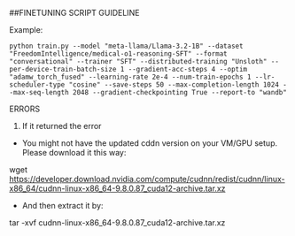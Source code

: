 ##FINETUNING SCRIPT GUIDELINE

Example:

```python train.py --model "meta-llama/Llama-3.2-1B" --dataset "FreedomIntelligence/medical-o1-reasoning-SFT" --format "conversational" --trainer "SFT" --distributed-training "Unsloth" --per-device-train-batch-size 1 --gradient-acc-steps 4 --optim "adamw_torch_fused" --learning-rate 2e-4 --num-train-epochs 1 --lr-scheduler-type "cosine" --save-steps 50 --max-completion-length 1024 --max-seq-length 2048 --gradient-checkpointing True --report-to "wandb"```


ERRORS

1. If it returned the error



* You might not have the updated cddn version on your VM/GPU setup. Please download it this way: 

wget https://developer.download.nvidia.com/compute/cudnn/redist/cudnn/linux-x86_64/cudnn-linux-x86_64-9.8.0.87_cuda12-archive.tar.xz

* And then extract it by:

tar -xvf cudnn-linux-x86_64-9.8.0.87_cuda12-archive.tar.xz
